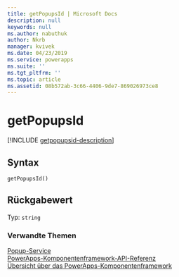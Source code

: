 ```yaml
---
title: getPopupsId | Microsoft Docs
description: null
keywords: null
ms.author: nabuthuk
author: Nkrb
manager: kvivek
ms.date: 04/23/2019
ms.service: powerapps
ms.suite: ''
ms.tgt_pltfrm: ''
ms.topic: article
ms.assetid: 08b572ab-3c66-4406-9de7-869026973ce8
---
```


# <a name="getpopupsid"></a>getPopupsId

[!INCLUDE [getpopupsid-description](includes/getpopupsid-description.md)]

## <a name="syntax"></a>Syntax

`getPopupsId()`

## <a name="return-value"></a>Rückgabewert

Typ: `string`


### <a name="related-topics"></a>Verwandte Themen

[Popup-Service](../popupservice.md)<br/>
[PowerApps-Komponentenframework-API-Referenz](../../reference/index.md)<br/>
[Übersicht über das PowerApps-Komponentenframework](../../overview.md)
